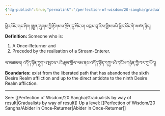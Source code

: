 ```yaml
---
{"dg-publish":true,"permalink":"/perfection-of-wisdom/20-sangha/gradualist-once-returners/"}
---
```


ཕྱིར་འོང་གང་ཞིག །རྒྱུན་ཞུགས་ཀྱི་རྟོགས་པ་སྔོན་དུ་སོང་བ། འབྲས་བུ་རིམ་གྱིས་པའི་ཕྱིར་འོང་གི་མཚན་ཉིད།
**Definition:** Someone who is:
1. A Once-Returner and
2. Preceded by the realisation of a Stream-Enterer.


ས་མཚམས། འདོད་ཉོན་དྲུག་པ་སྤངས་པའི་རྣམ་གྲོལ་ལམ་ནས་འདོད་ཉོན་དགུ་པའི་དངོས་གཉེན་གྱི་བར་དུ་ཡོད།
**Boundaries:** exist from the liberated path that has abandoned the sixth Desire Realm affliction and up to the direct antidote to the ninth Desire Realm affliction.

---
See: [[Perfection of Wisdom/20 Sangha/Gradualists by way of result\|Gradualists by way of result]]
Up a level: [[Perfection of Wisdom/20 Sangha/Abider in Once-Returner\|Abider in Once-Returner]]